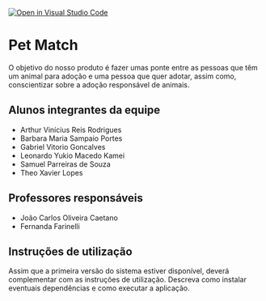 [![Open in Visual Studio Code](https://classroom.github.com/assets/open-in-vscode-c66648af7eb3fe8bc4f294546bfd86ef473780cde1dea487d3c4ff354943c9ae.svg)](https://classroom.github.com/online_ide?assignment_repo_id=7624094&assignment_repo_type=AssignmentRepo)
# Pet Match
O objetivo do nosso produto é fazer umas ponte entre as pessoas que têm um animal para adoção e uma pessoa que quer adotar, assim como, conscientizar sobre a adoção responsável de animais.

## Alunos integrantes da equipe

* Arthur Vinícius Reis Rodrigues
* Barbara Maria Sampaio Portes
* Gabriel Vitorio Goncalves
* Leonardo Yukio Macedo Kamei
* Samuel Parreiras de Souza
* Theo Xavier Lopes

## Professores responsáveis

* João Carlos Oliveira Caetano
* Fernanda Farinelli

## Instruções de utilização

Assim que a primeira versão do sistema estiver disponível, deverá complementar com as instruções de utilização. Descreva como instalar eventuais dependências e como executar a aplicação.
